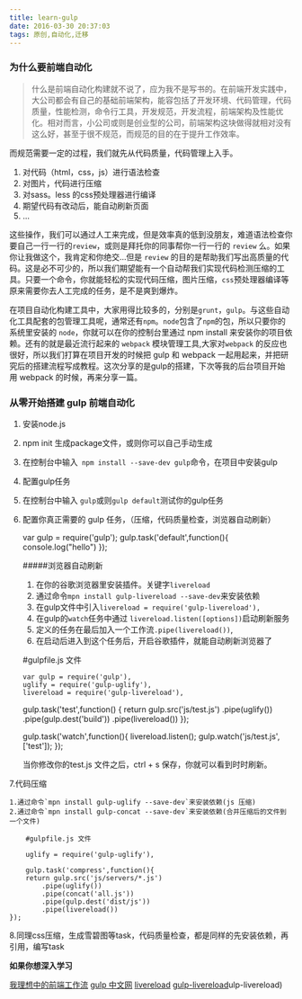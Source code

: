 ```yaml
---
title: learn-gulp
date: 2016-03-30 20:37:03
tags: 原创,自动化,迁移
---
```

### 为什么要前端自动化

>什么是前端自动化构建就不说了，应为我不是写书的。在前端开发实践中，大公司都会有自己的基础前端架构，能容包括了开发环境、代码管理，代码质量，性能检测，命令行工具，开发规范，开发流程，前端架构及性能优化。相对而言，小公司或则是创业型的公司，前端架构这块做得就相对没有这么好，甚至于很不规范，而规范的目的在于提升工作效率。

而规范需要一定的过程，我们就先从代码质量，代码管理上入手。

 1. 对代码（html，css，js）进行语法检查
 2. 对图片，代码进行压缩
 3. 对sass。less 的css预处理器进行编译
 4. 期望代码有改动后，能自动刷新页面
 5. ...

这些操作，我们可以通过人工来完成，但是效率真的低到没朋友，难道语法检查你要自己一行一行的`review`，或则是拜托你的同事帮你一行一行的 `review` 么。如果你让我做这个，我肯定和你绝交...但是 `review` 的目的是帮助我们写出高质量的代码。这是必不可少的，所以我们期望能有一个自动帮我们实现代码检测压缩的工具。只要一个命令，你就能轻松的实现代码压缩，图片压缩，`css`预处理器编译等原来需要你去人工完成的任务，是不是爽到爆炸。

在项目自动化构建工具中，大家用得比较多的，分别是`grunt`，`gulp`。与这些自动化工具配套的包管理工具呢，通常还有`npm`。`node`包含了`npm`的包，所以只要你的系统里安装的 `node`，你就可以在你的控制台里通过 npm install 来安装你的项目依赖。还有的就是最近流行起来的 `webpack` 模块管理工具,大家对`webpack` 的反应也很好，所以我们打算在项目开发的时候把 gulp 和 webpack 一起用起来，并把研究后的搭建流程写成教程。这次分享的是gulp的搭建，下次等我的后台项目开始用 webpack 的时候，再来分享一篇。

### 从零开始搭建 gulp 前端自动化

 1. 安装node.js
 2. npm init 生成package文件，或则你可以自己手动生成
 3. 在控制台中输入` npm install --save-dev gulp`命令，在项目中安装gulp
 4. 配置gulp任务
 5. 在控制台中输入 `gulp`或则`gulp default`测试你的gulp任务
 6. 配置你真正需要的 gulp 任务，（压缩，代码质量检查，浏览器自动刷新）


    var gulp = require('gulp');
    gulp.task('default',function(){
        console.log("hello")
    });



    #####浏览器自动刷新

    1. 在你的谷歌浏览器里安装插件。关键字`livereload`
    2. 通过命令`mpn install gulp-livereload --save-dev`来安装依赖
    3. 在gulp文件中引入`livereload = require('gulp-livereload'),`
    4. 在gulp的`watch`任务中通过 `livereload.listen([options])`启动刷新服务
    5. 定义的任务在最后加入一个工作流`.pipe(livereload())`,
    6. 在启动后进入到这个任务后，开启谷歌插件，就能自动刷新浏览器了

    #gulpfile.js 文件

        var gulp = require('gulp'),
        uglify = require('gulp-uglify'),
        livereload = require('gulp-livereload'),

    gulp.task('test',function() {
        return gulp.src('js/test.js')
            .pipe(uglify())
            .pipe(gulp.dest('build'))
            .pipe(livereload())
    });

    gulp.task('watch',function(){
        livereload.listen();
        gulp.watch('js/test.js', ['test']);
    });

    当你修改你的test.js 文件之后，ctrl + s 保存，你就可以看到时时刷新。


 7.代码压缩

    1.通过命令`mpn install gulp-uglify --save-dev`来安装依赖(js 压缩)
    2.通过命令`mpn install gulp-concat --save-dev`来安装依赖(合并压缩后的文件到一个文件)

        #gulpfile.js 文件

        uglify = require('gulp-uglify'),

        gulp.task('compress',function(){
        return gulp.src('js/servers/*.js')
            .pipe(uglify())
            .pipe(concat('all.js'))
            .pipe(gulp.dest('dist/js'))
            .pipe(livereload())
    });

 8.同理css压缩，生成雪碧图等task，代码质量检查，都是同样的先安装依赖，再引用，编写task

**如果你想深入学习**

[我理想中的前端工作流](https://segmentfault.com/a/1190000004638228)
[gulp 中文网](http://www.gulpjs.com.cn/)
[livereload](https://scotch.io/tutorials/a-quick-guide-to-using-livereload-with-gulp)
[gulp-livereload](https://www.npmjs.com/package/gulp-livereload)ulp-livereload)